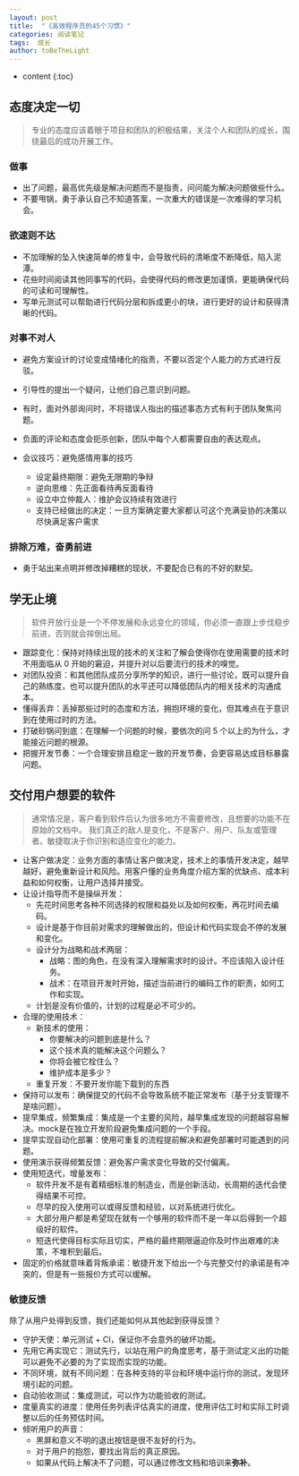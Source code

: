 ```yaml
---
layout: post
title:  "《高效程序员的45个习惯》"
categories: 阅读笔记
tags:  成长
author: toBeTheLight
---
```


* content
{:toc}








## 态度决定一切

> 专业的态度应该着眼于项目和团队的积极结果，关注个人和团队的成长，围绕最后的成功开展工作。

### 做事

* 出了问题，最高优先级是解决问题而不是指责，问问能为解决问题做些什么。
* 不要甩锅，勇于承认自己不知道答案，一次重大的错误是一次难得的学习机会。

### 欲速则不达

* 不加理解的坠入快速简单的修复中，会导致代码的清晰度不断降低，陷入泥潭。
* 花些时间阅读其他同事写的代码，会使得代码的修改更加谨慎，更能确保代码的可读和可理解性。
* 写单元测试可以帮助进行代码分层和拆成更小的块，进行更好的设计和获得清晰的代码。

### 对事不对人

* 避免方案设计的讨论变成情绪化的指责，不要以否定个人能力的方式进行反驳。
* 引导性的提出一个疑问，让他们自己意识到问题。
* 有时，面对外部询问时，不将错误人指出的描述事态方式有利于团队聚焦问题。
* 负面的评论和态度会扼杀创新，团队中每个人都需要自由的表达观点。
  
* 会议技巧：避免感情用事的技巧
  * 设定最终期限：避免无限期的争辩
  * 逆向思维：先正面看待再反面看待
  * 设立中立仲裁人：维护会议持续有效进行
  * 支持已经做出的决定：一旦方案确定要大家都认可这个充满妥协的决策以尽快满足客户需求

### 排除万难，奋勇前进

* 勇于站出来点明并修改掉糟糕的现状，不要配合已有的不好的默契。

## 学无止境

> 软件开放行业是一个不停发展和永远变化的领域，你必须一直跟上步伐稳步前进，否则就会摔倒出局。

* 跟踪变化：保持对持续出现的技术的关注和了解会使得你在使用需要的技术时不用面临从 0 开始的窘迫，并提升对以后要流行的技术的嗅觉。
* 对团队投资：和其他团队成员分享所学的知识，进行一些讨论，既可以提升自己的熟练度，也可以提升团队的水平还可以降低团队内的相关技术的沟通成本。
* 懂得丢弃：丢掉那些过时的态度和方法，拥抱环境的变化，但其难点在于意识到在使用过时的方法。
* 打破砂锅问到底：在理解一个问题的时候，要依次的问 5 个以上的为什么，才能接近问题的根源。
* 把握开发节奏：一个合理安排且稳定一致的开发节奏，会更容易达成目标暴露问题。

## 交付用户想要的软件

> 通常情况是，客户看到软件后认为很多地方不需要修改，且想要的功能不在原始的文档中。
> 我们真正的敌人是变化，不是客户、用户、队友或管理者。敏捷取决于你识别和适应变化的能力。

* 让客户做决定：业务方面的事情让客户做决定，技术上的事情开发决定，越早越好，避免重新设计和风险。用客户懂的业务角度介绍方案的优缺点、成本利益和如何权衡，让用户选择并接受。
* 让设计指导而不是操纵开发：
  * 先花时间思考各种不同选择的权限和益处以及如何权衡，再花时间去编码。
  * 设计是基于你目前对需求的理解做出的，但设计和代码实现会不停的发展和变化。
  * 设计分为战略和战术两层：
    * 战略：图的角色，在没有深入理解需求时的设计。不应该陷入设计任务。
    * 战术：在项目开发时开始，描述当前进行的编码工作的职责，如何工作和实现。
  * 计划是没有价值的，计划的过程是必不可少的。
* 合理的使用技术：
  * 新技术的使用：
    * 你要解决的问题到底是什么？
    * 这个技术真的能解决这个问题么？
    * 你将会被它栓住么？
    * 维护成本是多少？
  * 重复开发：不要开发你能下载到的东西
* 保持可以发布：确保提交的代码不会导致系统不能正常发布（基于分支管理不是啥问题）。
* 提早集成，频繁集成：集成是一个主要的风险，越早集成发现的问题越容易解决。mock是在独立开发阶段避免集成问题的一个手段。
* 提早实现自动化部署：使用可重复的流程提前解决和避免部署时可能遇到的问题。
* 使用演示获得频繁反馈：避免客户需求变化导致的交付偏离。
* 使用短迭代，增量发布：
  * 软件开发不是有着精细标准的制造业，而是创新活动，长周期的迭代会使得结果不可控。
  * 尽早的投入使用可以或得反馈和经验，以对系统进行优化。
  * 大部分用户都是希望现在就有一个够用的软件而不是一年以后得到一个超级好的软件。
  * 短迭代使得目标实际且切实，严格的最终期限逼迫你及时作出艰难的决策，不堆积到最后。
* 固定的价格就意味着背叛承诺：敏捷开发下给出一个与完整交付的承诺是有冲突的，但是有一些报价方式可以缓解。

### 敏捷反馈

除了从用户处得到反馈，我们还能如何从其他起到获得反馈？

* 守护天使：单元测试 + CI，保证你不会意外的破坏功能。
* 先用它再实现它：测试先行，以站在用户的角度思考，基于测试定义出的功能可以避免不必要的为了实现而实现的功能。
* 不同环境，就有不同问题：在各种支持的平台和环境中运行你的测试，发现环境引起的问题。
* 自动验收测试：集成测试，可以作为功能验收的测试。
* 度量真实的进度：使用任务列表评估真实的进度，使用评估工时和实际工时调整以后的任务预估时间。
* 倾听用户的声音：
  * 黑屏和意义不明的退出按钮是很不友好的行为。
  * 对于用户的抱怨，要找出背后的真正原因。
  * 如果从代码上解决不了问题，可以通过修改文档和培训来**弥补**。